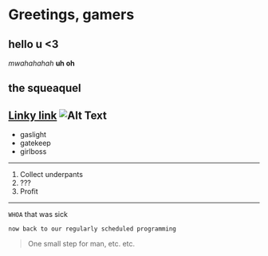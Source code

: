 # Greetings, gamers
hello u <3
---
*mwahahahah*
**uh oh**
## the squeaquel
[Linky link](https://www.livemint.com/news/world/queen-elizabeth-died-of-broken-heart-royal-expert-decodes-double-rainbow-11664166452068.html)
![Alt Text](https://c.tenor.com/Er8PJ8x8o3MAAAAC/crab-rave.gif)
---
- gaslight 
- gatekeep
- girlboss


---
1. Collect underpants 
2. ???
3. Profit



---
`WHOA` that was sick
```
now back to our regularly scheduled programming
```
> One small step for man, etc. etc. 

